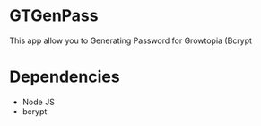 # GTGenPass
This app allow you to Generating Password for Growtopia (Bcrypt
# Dependencies
- Node JS
- bcrypt
